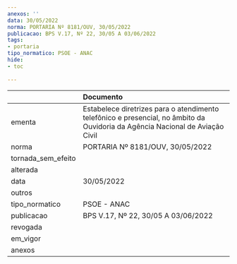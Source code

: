 ```yaml
---
anexos: ''
data: 30/05/2022
norma: PORTARIA Nº 8181/OUV, 30/05/2022
publicacao: BPS V.17, Nº 22, 30/05 A 03/06/2022
tags:
- portaria
tipo_normatico: PSOE - ANAC
hide: 
- toc 
 
---
```


|                    | Documento                                                                                                                     |
|:-------------------|:------------------------------------------------------------------------------------------------------------------------------|
| ementa             | Estabelece diretrizes para o atendimento telefônico e presencial, no âmbito da Ouvidoria da Agência Nacional de Aviação Civil |
| norma              | PORTARIA Nº 8181/OUV, 30/05/2022                                                                                              |
| tornada_sem_efeito |                                                                                                                               |
| alterada           |                                                                                                                               |
| data               | 30/05/2022                                                                                                                    |
| outros             |                                                                                                                               |
| tipo_normatico     | PSOE - ANAC                                                                                                                   |
| publicacao         | BPS V.17, Nº 22, 30/05 A 03/06/2022                                                                                           |
| revogada           |                                                                                                                               |
| em_vigor           |                                                                                                                               |
| anexos             |                                                                                                                               |